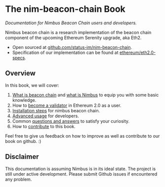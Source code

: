 # The nim-beacon-chain Book

_Documentation for Nimbus Beacon Chain users and developers._

Nimbus beacon chain is a research implementation of the beacon chain component of the upcoming Ethereum Serenity upgrade, aka Eth2.

- Open sourced at [github.com/status-im/nim-beacon-chain](https://github.com/status-im/nim-beacon-chain/tree/master).
- Specification of our implementation can be found at [ethereum/eth2.0-specs](https://github.com/ethereum/eth2.0-specs/tree/v0.11.1#phase-0).

## Overview

In this book, we will cover:

1. [What is beacon chain](./faq.md#1-what-is-beacon-chain) and [what is Nimbus](./faq.md#4-what-is-nimbus) to equip you with some basic knowledge.
2. How to [become a validator](./validator.md) in Ethereum 2.0 as a user.
3. [Installation steps](./install.md) for nimbus beacon chain.
4. [Advanced usage](./advanced.md) for developers.
5. Common [questions and answers](./faq.md) to satisfy your curiosity.
6. How to [contribute](./contribute.md) to this book.

Feel free to give us feedback on how to improve as well as contribute to our book on github. :)

## Disclaimer

This documentation is assuming Nimbus is in its ideal state. The project is still under active development. Please submit Github issues if encountered any problem.

<!-- > > > TODO:

1. fill up the gitbook content
2. write questions in the faq.md page -->
